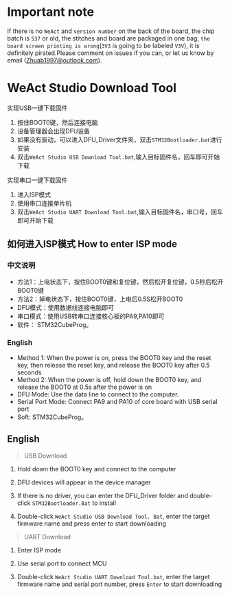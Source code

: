 # Important note

If there is no `WeAct` and `version number` on the back of the board, the chip batch is `537` or old, the stitches and board are packaged in one bag, `the board screen printing is wrong`(`3V3` is going to be labeled `V3V`), it is definitely pirated.Please comment on issues if you can, or let us know by email (Zhuab1997@outlook.com).

# WeAct Studio Download Tool

实现USB一键下载固件
1. 按住BOOT0键，然后连接电脑
2. 设备管理器会出现DFU设备
3. 如果没有驱动，可以进入DFU_Driver文件夹，双击`STM32Bootloader.bat`进行安装
4. 双击`WeAct Studio USB Download Tool.bat`,输入目标固件名，回车即可开始下载

实现串口一键下载固件
1. 进入ISP模式
2. 使用串口连接单片机
3. 双击`WeAct Studio UART Download Tool.bat`,输入目标固件名，串口号，回车即可开始下载

## 如何进入ISP模式 How to enter ISP mode
### 中文说明 
* 方法1：上电状态下，按住BOOT0键和复位键，然后松开复位键，0.5秒后松开BOOT0键
* 方法2：掉电状态下，按住BOOT0键，上电后0.5S松开BOOT0
* DFU模式：使用数据线连接电脑即可
* 串口模式：使用USB转串口连接核心板的PA9,PA10即可
* 软件： STM32CubeProg。
### English
* Method 1: When the power is on, press the BOOT0 key and the reset key, then release the reset key, and release the BOOT0 key after 0.5 seconds
* Method 2: When the power is off, hold down the BOOT0 key, and release the BOOT0 at 0.5s after the power is on
* DFU Mode: Use the data line to connect to the computer.
* Serial Port Mode: Connect PA9 and PA10 of core board with USB serial port
* Soft: STM32CubeProg。

## English
> USB Download

1. Hold down the BOOT0 key and connect to the computer

2. DFU devices will appear in the device manager

3. If there is no driver, you can enter the DFU_Driver folder and double-click `STM32Bootloader.Bat` to install

4. Double-click `WeAct Studio USB Download Tool. Bat`, enter the target firmware name and press enter to start downloading

> UART Download

1. Enter ISP mode

2. Use serial port to connect MCU

3. Double-click `WeAct Studio UART Download Tool.bat`, enter the target firmware name and serial port number, press `Enter` to start downloading